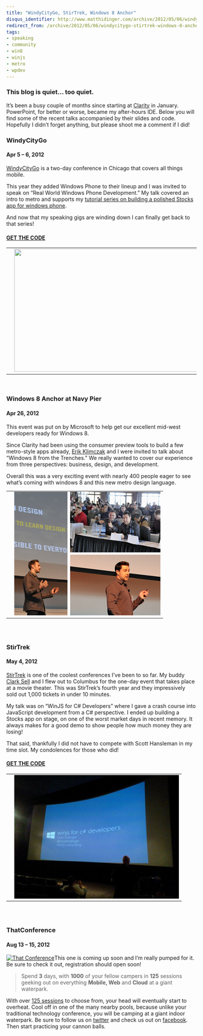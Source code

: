 ```yaml
---
title: "WindyCityGo, StirTrek, Windows 8 Anchor"
disqus_identifier: http://www.matthidinger.com/archive/2012/05/06/windycitygo-stirtrek-windows-8-anchor.aspx
redirect_from: /archive/2012/05/06/windycitygo-stirtrek-windows-8-anchor.aspx/
tags: 
- speaking
- community
- win8
- winjs
- metro
- wpdev
---
```

### This blog is quiet… too quiet.

It’s been a busy couple of months since starting at [Clarity](http://claritycon.com/) in January. PowerPoint, for better or worse, became my after-hours IDE. Below you will find some of the recent talks accompanied by their slides and code. Hopefully I didn’t forget anything, but please shoot me a comment if I did!

### WindyCityGo

#### Apr 5 – 6, 2012

[WindyCityGo](http://windycitygo.org/) is a two-day conference in Chicago that covers all things mobile.

This year they added Windows Phone to their lineup and I was invited to speak on “Real World Windows Phone Development.” My talk covered an intro to metro and supports my [tutorial series on building a polished Stocks app for windows phone](http://www.matthidinger.com/archive/2011/10/16/RealWorldWPDev-Part-1-Introduction-and-Outline.aspx).

And now that my speaking gigs are winding down I can finally get back to that series!

#### [GET THE CODE](http://realworldstocks.codeplex.com/)

<table>
<colgroup>
<col width="50%" />
<col width="50%" />
</colgroup>
<tbody>
<tr class="odd">
<td><p></p></td>
<td><a href="http://windycitygo.org/"><img src="https://lh4.googleusercontent.com/-PQvNSqMlV8s/T4_NVSoBhrI/AAAAAAAAORk/twmdX24iHG4/s839/2012_WindyCityGo_0170.jpg" width="486" height="325" /></a></td>
</tr>
</tbody>
</table>

 

### Windows 8 Anchor at Navy Pier

#### Apr 26, 2012

This event was put on by Microsoft to help get our excellent mid-west developers ready for Windows 8.

Since Clarity had been using the consumer preview tools to build a few metro-style apps already, [Erik Klimczak](https://twitter.com/#!/eklimcz) and I were invited to talk about “Windows 8 from the Trenches.” We really wanted to cover our experience from three perspectives: business, design, and development.

Overall this was a very exciting event with nearly 400 people eager to see what’s coming with windows 8 and this new metro design language.

|     |                                                                                                                                                                                                                                                                                                                           |
|-----|---------------------------------------------------------------------------------------------------------------------------------------------------------------------------------------------------------------------------------------------------------------------------------------------------------------------------|
|     | [<img src="/images/subtext-content/www_matthidinger_com/Windows-Live-Writer/9e7703fc2670_A43F/eventPics3_thumb.png" title="eventPics3" alt="eventPics3" id="hero" width="387" height="327" />](/images/subtext-content/www_matthidinger_com/Windows-Live-Writer/9e7703fc2670_A43F/eventPics3_2.png) |

###  

### StirTrek

#### May 4, 2012

[StirTrek](http://stirtrek.com/) is one of the coolest conferences I’ve been to so far. My buddy [Clark Sell](http://csell.net) and I flew out to Columbus for the one-day event that takes place at a movie theater. This was StirTrek’s fourth year and they impressively sold out 1,000 tickets in under 10 minutes.

My talk was on “WinJS for C\# Developers” where I gave a crash course into JavaScript development from a C\# perspective. I ended up building a Stocks app on stage, on one of the worst market days in recent memory. It always makes for a good demo to show people how much money they are losing!

That said, thankfully I did not have to compete with Scott Hansleman in my time slot. My condolences for those who did!

#### [GET THE CODE](http://realworldstocks.codeplex.com/)

|     |                                                                                                                                                                                                                                                                                                                                                                                                                                                                                                                             |
|-----|-----------------------------------------------------------------------------------------------------------------------------------------------------------------------------------------------------------------------------------------------------------------------------------------------------------------------------------------------------------------------------------------------------------------------------------------------------------------------------------------------------------------------------|
|     | [<img src="/images/subtext-content/www_matthidinger_com/Windows-Live-Writer/9e7703fc2670_A43F/389594_10150889640849224_546684223_11989723_2067556539_n%5B1%5D_thumb.jpg" title="389594_10150889640849224_546684223_11989723_2067556539_n[1]" alt="389594_10150889640849224_546684223_11989723_2067556539_n[1]" width="436" height="327" />](/images/subtext-content/www_matthidinger_com/Windows-Live-Writer/9e7703fc2670_A43F/389594_10150889640849224_546684223_11989723_2067556539_n%5B1%5D_2.jpg) |

###  

### ThatConference

#### Aug 13 – 15, 2012

[<img src="http://www.thatconference.com/Images/SiteBadges/440w.jpg?s=badge" alt="That Conference" width="363" height="248" />](http://www.thatconference.com/?s=badge)This one is coming up soon and I’m really pumped for it. Be sure to check it out, registration should open soon!

> Spend **3** days, with **1000** of your fellow campers in **125** sessions geeking out on everything **Mobile, Web** and **Cloud** at a giant waterpark.

With over [125 sessions](http://thatconference.com/Sessions) to choose from, your head will eventually start to overheat. Cool off in one of the many nearby pools, because unlike your traditional technology conference, you will be camping at a giant indoor waterpark. Be sure to follow us on [twitter](http://twitter.com/thatConference/) and check us out on [facebook](http://facebook.com/thatconference/). Then start practicing your cannon balls.

 


